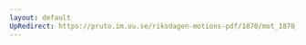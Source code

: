 ```yaml
---
layout: default
UpRedirect: https://pruto.im.uu.se/riksdagen-motions-pdf/1870/mot_1870__ak__102/mot_1870__ak__102-002.pdf
---
```

